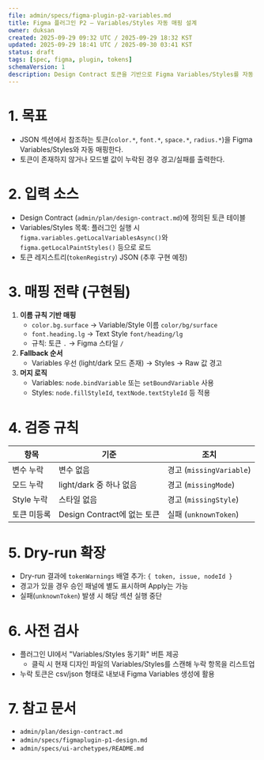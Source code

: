 ```yaml
---
file: admin/specs/figma-plugin-p2-variables.md
title: Figma 플러그인 P2 — Variables/Styles 자동 매핑 설계
owner: duksan
created: 2025-09-29 09:32 UTC / 2025-09-29 18:32 KST
updated: 2025-09-29 18:41 UTC / 2025-09-30 03:41 KST
status: draft
tags: [spec, figma, plugin, tokens]
schemaVersion: 1
description: Design Contract 토큰을 기반으로 Figma Variables/Styles를 자동 적용하고 누락을 검출하기 위한 설계/구현 메모
---
```


# 1. 목표

- JSON 섹션에서 참조하는 토큰(`color.*`, `font.*`, `space.*`, `radius.*`)을 Figma Variables/Styles와 자동 매핑한다.
- 토큰이 존재하지 않거나 모드별 값이 누락된 경우 경고/실패를 출력한다.

# 2. 입력 소스

- Design Contract (`admin/plan/design-contract.md`)에 정의된 토큰 테이블
- Variables/Styles 목록: 플러그인 실행 시 `figma.variables.getLocalVariablesAsync()`와 `figma.getLocalPaintStyles()` 등으로 로드
- 토큰 레지스트리(`tokenRegistry`) JSON (추후 구현 예정)

# 3. 매핑 전략 (구현됨)

1. **이름 규칙 기반 매핑**
   - `color.bg.surface` → Variable/Style 이름 `color/bg/surface`
   - `font.heading.lg` → Text Style `font/heading/lg`
   - 규칙: 토큰 `.` → Figma 스타일 `/`
2. **Fallback 순서**
   - Variables 우선 (light/dark 모드 존재) → Styles → Raw 값 경고
3. **머지 로직**
   - Variables: `node.bindVariable` 또는 `setBoundVariable` 사용
   - Styles: `node.fillStyleId`, `textNode.textStyleId` 등 적용

# 4. 검증 규칙

| 항목        | 기준                        | 조치                     |
| ----------- | --------------------------- | ------------------------ |
| 변수 누락   | 변수 없음                   | 경고 (`missingVariable`) |
| 모드 누락   | light/dark 중 하나 없음     | 경고 (`missingMode`)     |
| Style 누락  | 스타일 없음                 | 경고 (`missingStyle`)    |
| 토큰 미등록 | Design Contract에 없는 토큰 | 실패 (`unknownToken`)    |

# 5. Dry-run 확장

- Dry-run 결과에 `tokenWarnings` 배열 추가: `{ token, issue, nodeId }`
- 경고가 있을 경우 승인 패널에 별도 표시하며 Apply는 가능
- 실패(`unknownToken`) 발생 시 해당 섹션 실행 중단

# 6. 사전 검사

- 플러그인 UI에서 "Variables/Styles 동기화" 버튼 제공
  - 클릭 시 현재 디자인 파일의 Variables/Styles를 스캔해 누락 항목을 리스트업
- 누락 토큰은 csv/json 형태로 내보내 Figma Variables 생성에 활용

# 7. 참고 문서

- `admin/plan/design-contract.md`
- `admin/specs/figmaplugin-p1-design.md`
- `admin/specs/ui-archetypes/README.md`
